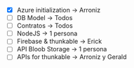 - [x] Azure initialization -> Arroniz
- [ ] DB Model -> Todos
- [ ] Contratos -> Todos
- [ ] NodeJS -> 1 persona
- [ ] Firebase & thunkable -> Erick
- [ ] API Bloob Storage -> 1 persona
- [ ] APIs for thunkable -> Arroniz y Gerald